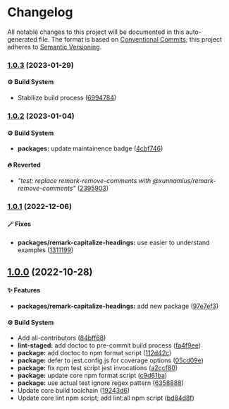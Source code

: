 # Changelog

All notable changes to this project will be documented in this auto-generated
file. The format is based on [Conventional Commits][1]; this project adheres to
[Semantic Versioning][2].

### [1.0.3][3] (2023-01-29)

#### ⚙️ Build System

- Stabilize build process ([6994784][4])

### [1.0.2][5] (2023-01-04)

#### ⚙️ Build System

- **packages:** update maintainence badge ([4cbf746][6])

#### 🔥 Reverted

- _"test: replace remark-remove-comments with
  @xunnamius/remark-remove-comments"_ ([2395903][7])

### [1.0.1][8] (2022-12-06)

#### 🪄 Fixes

- **packages/remark-capitalize-headings:** use easier to understand examples
  ([1311199][9])

## [1.0.0][10] (2022-10-28)

#### ✨ Features

- **packages/remark-capitalize-headings:** add new package ([97e7ef3][11])

#### ⚙️ Build System

- Add all-contributors ([84bff68][12])
- **lint-staged:** add doctoc to pre-commit build process ([fa4f9ee][13])
- **package:** add doctoc to npm format script ([112d42c][14])
- **package:** defer to jest.config.js for coverage options ([05cd09e][15])
- **package:** fix npm test script jest invocations ([a2ccf80][16])
- **package:** update core npm format script ([c9d61ba][17])
- **package:** use actual test ignore regex pattern ([6358888][18])
- Update core build toolchain ([19243d6][19])
- Update core lint npm script; add lint:all npm script ([bd84d8f][20])

[1]: https://conventionalcommits.org
[2]: https://semver.org
[3]:
  https://github.com/Xunnamius/unified-utils/compare/remark-capitalize-headings@1.0.2...remark-capitalize-headings@1.0.3
[4]:
  https://github.com/Xunnamius/unified-utils/commit/69947844f42e618f336aeeb9af1d6c9f4ee1e82b
[5]:
  https://github.com/Xunnamius/unified-utils/compare/remark-capitalize-headings@1.0.1...remark-capitalize-headings@1.0.2
[6]:
  https://github.com/Xunnamius/unified-utils/commit/4cbf746b78c3bb369c3b27228ec582c3a3e47c54
[7]:
  https://github.com/Xunnamius/unified-utils/commit/23959035752e76f19ec4440cd762b4594fdb93bf
[8]:
  https://github.com/Xunnamius/unified-utils/compare/remark-capitalize-headings@1.0.0...remark-capitalize-headings@1.0.1
[9]:
  https://github.com/Xunnamius/unified-utils/commit/1311199e584bd9a867e448ab69e8507c3e768183
[10]:
  https://github.com/Xunnamius/unified-utils/compare/05cd09e0cf13f18fa56f6156516bcf546b1238e6...remark-capitalize-headings@1.0.0
[11]:
  https://github.com/Xunnamius/unified-utils/commit/97e7ef33888a54b4fadff9a67684e3f63ed3786c
[12]:
  https://github.com/Xunnamius/unified-utils/commit/84bff68339c7a742c104c0f2545fe62b28c8b473
[13]:
  https://github.com/Xunnamius/unified-utils/commit/fa4f9ee3f9cd922875cf077f6d8b74105f0ba55e
[14]:
  https://github.com/Xunnamius/unified-utils/commit/112d42c6999f758ff618f4e116eb7cf38c09f77c
[15]:
  https://github.com/Xunnamius/unified-utils/commit/05cd09e0cf13f18fa56f6156516bcf546b1238e6
[16]:
  https://github.com/Xunnamius/unified-utils/commit/a2ccf801276c84e54d3fc1afaad574f78408d86f
[17]:
  https://github.com/Xunnamius/unified-utils/commit/c9d61bacbd52bc76b05abd3426474bf0176c3cd9
[18]:
  https://github.com/Xunnamius/unified-utils/commit/63588887a7377f3ee7488b19c87f1f2bf1faa811
[19]:
  https://github.com/Xunnamius/unified-utils/commit/19243d623ba14cfd629c5e4632e6a75de508592b
[20]:
  https://github.com/Xunnamius/unified-utils/commit/bd84d8fc1fb5c4d1828a16a47214a6730f34899a

